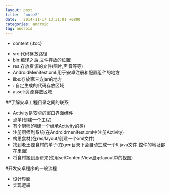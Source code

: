 ```yaml
---
layout: post
title:  "note2"
date:   2014-11-17 13:31:01 +0800
categories: android
tag: android
---
```


* content
{:toc}
- src:代码存放路径
- bin:编译之后,文件存放的位置
- res:存放资源的文件(图片,声音等等)
- AndroidMenifest.xml:用于安卓注册和配置组件的地方
- libs:存放第三方jar的地方
- : 自定生成的代码存放区域
- asset:资源存放区域

##了解安卓工程目录之间的联系
- Activity是安卓的窗口界面组件
- 点单(创建一个工程)
- 有个厨师(创建一个继承Activity的类)
- 注册厨师到系统(在Androidmenifest.xml中注册Activity)
- 构思食材(在res/layout/创建一个xml文件)
- 找到老王要食材的单子(在gen目录下会自动生成一个R.java文件,控件的地址都在里面)
- 将食材搬到厨房来(使用setContentView显示layout中的视图)

#开发安卓程序的一般流程
- 设计界面
- 实现逻辑
